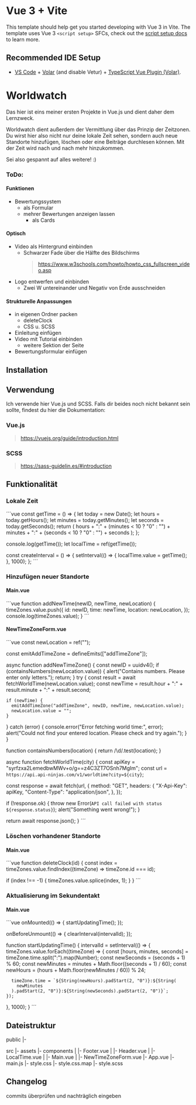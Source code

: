 # Vue 3 + Vite

This template should help get you started developing with Vue 3 in Vite. The template uses Vue 3 `<script setup>` SFCs, check out the [script setup docs](https://v3.vuejs.org/api/sfc-script-setup.html#sfc-script-setup) to learn more.

## Recommended IDE Setup

- [VS Code](https://code.visualstudio.com/) + [Volar](https://marketplace.visualstudio.com/items?itemName=Vue.volar) (and disable Vetur) + [TypeScript Vue Plugin (Volar)](https://marketplace.visualstudio.com/items?itemName=Vue.vscode-typescript-vue-plugin).

# Worldwatch

Das hier ist eins meiner ersten Projekte in Vue.js und dient daher dem Lernzweck.

Worldwatch dient außerdem der Vermittlung über das Prinzip der Zeitzonen. Du wirst hier also nicht nur deine lokale Zeit sehen, sondern auch neue Standorte hinzufügen, löschen oder eine Beiträge durchlesen können. Mit der Zeit wird nach und nach mehr hinzukommen.

Sei also gespannt auf alles weitere! :)

### ToDo:

#### Funktionen

- Bewertungssystem
  - als Formular
  - mehrer Bewertungen anzeigen lassen
    - als Cards

#### Optisch

- Video als Hintergrund einbinden
  - Schwarzer Fade über die Hälfte des Bildschirms
    > https://www.w3schools.com/howto/howto_css_fullscreen_video.asp
- Logo entwerfen und einbinden
  - Zwei W untereinander und Negativ von Erde ausschneiden

#### Strukturelle Anpassungen

- in eigenen Ordner packen
  - deleteClock
  - CSS u. SCSS
- Einleitung einfügen
- Video mit Tutorial einbinden
  - weitere Sektion der Seite
- Bewertungsformular einfügen

## Installation

## Verwendung

Ich verwende hier Vue.js und SCSS. Falls dir beides noch nicht bekannt sein sollte, findest du hier die Dokumentation:

### Vue.js

> https://vuejs.org/guide/introduction.html

### SCSS

> https://sass-guidelin.es/#introduction

## Funktionalität

### Lokale Zeit

´´´vue
const getTime = () => {
let today = new Date();
let hours = today.getHours();
let minutes = today.getMinutes();
let seconds = today.getSeconds();
return (
hours +
":" +
(minutes < 10 ? "0" : "") +
minutes +
":" +
(seconds < 10 ? "0" : "") +
seconds
);
};

console.log(getTime());
let localTime = ref(getTime());

const createInterval = () => {
setInterval(() => {
localTime.value = getTime();
}, 1000);
};
´´´

### Hinzufügen neuer Standorte

#### Main.vue

´´´vue
function addNewTime(newID, newTime, newLocation) {
timeZones.value.push({
id: newID,
time: newTime,
location: newLocation,
});
console.log(timeZones.value);
}
´´´

#### NewTimeZoneForm.vue

´´´vue
const newLocation = ref("");

const emitAddTimeZone = defineEmits(["addTimeZone"]);

async function addNewTimeZone() {
const newID = uuidv4();
if (containsNumbers(newLocation.value)) {
alert("Contains numbers. Please enter only letters.");
return;
}
try {
const result = await fetchWorldTime(newLocation.value);
const newTime = result.hour + ":" + result.minute + ":" + result.second;

    if (newTime) {
      emitAddTimeZone("addTimeZone", newID, newTime, newLocation.value);
      newLocation.value = "";
    }

} catch (error) {
console.error("Error fetching world time:", error);
alert("Could not find your entered location. Please check and try again.");
}
}

function containsNumbers(location) {
return /\d/.test(location);
}

async function fetchWorldTime(city) {
const apiKey = "syrfzxa2LemedbwMWv+o/g==z4C3ZT7OSnh7MgIm";
const url = `https://api.api-ninjas.com/v1/worldtime?city=${city}`;

const response = await fetch(url, {
method: "GET",
headers: {
"X-Api-Key": apiKey,
"Content-Type": "application/json",
},
});

if (!response.ok) {
throw new Error(`API call failed with status ${response.status}`);
alert("Something went wrong!");
}

return await response.json();
}
´´´

### Löschen vorhandener Standorte

#### Main.vue

´´´vue
function deleteClock(id) {
const index = timeZones.value.findIndex((timeZone) => timeZone.id === id);

if (index !== -1) {
timeZones.value.splice(index, 1);
}
}
´´´

### Aktualisierung im Sekundentakt

#### Main.vue

´´´vue
onMounted(() => {
startUpdatingTime();
});

onBeforeUnmount(() => {
clearInterval(intervalId);
});

function startUpdatingTime() {
intervalId = setInterval(() => {
timeZones.value.forEach((timeZone) => {
const [hours, minutes, seconds] = timeZone.time.split(":").map(Number);
const newSeconds = (seconds + 1) % 60;
const newMinutes = minutes + Math.floor((seconds + 1) / 60);
const newHours = (hours + Math.floor(newMinutes / 60)) % 24;

      timeZone.time = `${String(newHours).padStart(2, "0")}:${String(
        newMinutes
      ).padStart(2, "0")}:${String(newSeconds).padStart(2, "0")}`;
    });

}, 1000);
}
´´´

####

## Dateistruktur

public
|-

src
|- assets
|- components
| |- Footer.vue
| |- Header.vue
| |- LocalTime.vue
| |- Main.vue
| |- NewTimeZoneForm.vue
|- App.vue
|- main.js
|- style.css
|- style.css.map
|- style.scss

## Changelog

commits überprüfen und nachträglich eingeben
